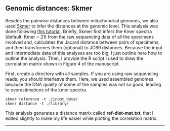 ## Genomic distances: Skmer
Besides the pairwise distances between mitochondrial genomes, we also used [Skmer](https://github.com/shahab-sarmashghi/Skmer) to infer the distances at the genomic level. This analysis was done following [this tutorial](https://github.com/KamilSJaron/oh-know/wiki/Introduction-to-k-mers-for-analyzing-skimming-data). Briefly, Skmer first infers the Kmer spectra (default: Kmer = 21) from the raw sequencing data of all the specimens involved and, calculates the Jacard distance between pairs of specimens, and then transformes them (optional) to JC69 distances. Because the input and intermediate data of this analyses are too big, I just outline here how to outline the analysis. Then, I provide the R script I used to draw the correlation matrix shown in Figure 4 of the manuscript.

First, create a directory with all samples. If you are using raw sequencing reads, you should interleave them. Here, we used assembled genomes because the DNA quality of some of the samples was not so good, leading to overestimations of the kmer spectra.

    skmer reference -t ./input_data/
    skmer distance -t ./library/

This analysis generates a distance matrix called **ref-dist-mat.txt**, that I edited slightly to make my life easier while plotting the correlation matrix.

---
